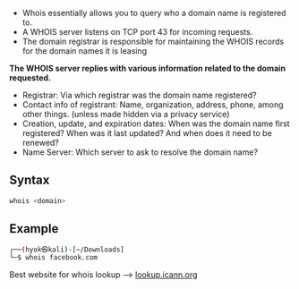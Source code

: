 - Whois essentially allows you to query who a domain name is registered to.
- A WHOIS server listens on TCP port 43 for incoming requests.
- The domain registrar is responsible for maintaining the WHOIS records for the domain names it is leasing

**The WHOIS server replies with various information related to the domain requested.**
- Registrar: Via which registrar was the domain name registered?
- Contact info of registrant: Name, organization, address, phone, among other things. (unless made hidden via a privacy service)
- Creation, update, and expiration dates: When was the domain name first registered? When was it last updated? And when does it need to be renewed?
- Name Server: Which server to ask to resolve the domain name?


## Syntax
```bash
whois <domain>
```

## Example
```bash
┌──(hyok㉿kali)-[~/Downloads]
└─$ whois facebook.com    
```

Best website for whois lookup --> [lookup.icann.org](https://lookup.icann.org/lookup)